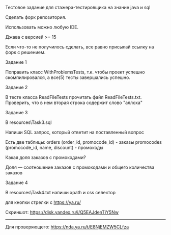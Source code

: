Тестовое задание для стажера-тестировщика на знание java и sql

Сделать форк репозитория.

Иcпользовать можно любую IDE.

Джава с версией >= 15

Если что-то не получилось сделать, все равно присылай ссылку на форк с решением.

Задание 1

Поправить класс WithProblemsTests, т.к. чтобы проект успешно скомпилировался,
а все(5) тесты завершались успешно.

Задание 2

В тесте класса ReadFileTests прочитать файл ReadFileTests.txt.
Проверить, что в нем вторая строка содержит слово "аллоха"

Задание 3

В resources\Task3.sql

Напиши SQL запрос, который ответит на поставленный вопрос

Есть две таблицы:
orders (order_id, promocode_id) - заказы
promocodes (promocode_id, name, discount) - промокоды

Какая доля заказов с промокодами?

Доля — соотношение заказов с промокодами и общего количества заказов

Задание 4

В resources\Task4.txt
напиши xpath и css селектор 

для кнопки стрелки с https://ya.ru/

Скриншот:
https://disk.yandex.ru/i/Q5EAJdenTiY5Nw


----
Для проверяющего:
https://nda.ya.ru/t/E8NjEMZW5CLfza